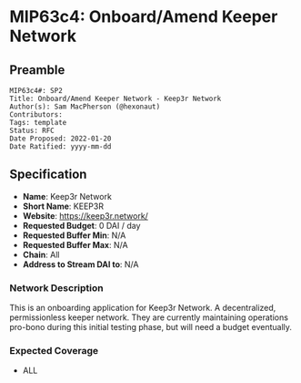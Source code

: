 # MIP63c4: Onboard/Amend Keeper Network

## Preamble

```
MIP63c4#: SP2
Title: Onboard/Amend Keeper Network - Keep3r Network
Author(s): Sam MacPherson (@hexonaut)
Contributors:
Tags: template
Status: RFC
Date Proposed: 2022-01-20
Date Ratified: yyyy-mm-dd
```

## Specification

- **Name**: Keep3r Network
- **Short Name**: KEEP3R
- **Website**: https://keep3r.network/
- **Requested Budget**: 0 DAI / day
- **Requested Buffer Min**: N/A
- **Requested Buffer Max**: N/A
- **Chain**: All
- **Address to Stream DAI to**: N/A

### Network Description

This is an onboarding application for Keep3r Network. A decentralized, permissionless keeper network.  They are currently maintaining operations pro-bono during this initial testing phase, but will need a budget eventually.

### Expected Coverage

 * ALL